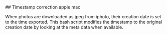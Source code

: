 ## Timestamp correction apple mac

When photos are downloaded as jpeg from iphoto, their creation date is set to the time exported.
This bash script modifies the timestamp to the original creation date by looking at the meta data when available.
